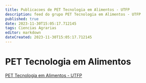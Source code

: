 ```yaml
---
title: Publicacoes de PET Tecnologia em Alimentos - UTFP 
description: feed do grupo PET Tecnologia em Alimentos - UTFP
published: true
date: 2023-11-30T15:05:17.712145
tags: Ciencias Agrarias
editor: markdown
dateCreated: 2023-11-30T15:05:17.712145
---
```


# PET Tecnologia em Alimentos
[PET Tecnologia em Alimentos - UTFP](/grupo/97PETTecnologiaemAlimentosUTFP)